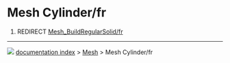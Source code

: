 # Mesh Cylinder/fr
1.  REDIRECT [Mesh\_BuildRegularSolid/fr](Mesh_BuildRegularSolid/fr.md)



---
![](images/Right_arrow.png) [documentation index](../README.md) > [Mesh](Mesh_Workbench.md) > Mesh Cylinder/fr
